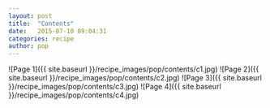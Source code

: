 ```yaml
---
layout: post
title:  "Contents"
date:   2015-07-10 09:04:31
categories: recipe
author: pop
---
```


![Page 1]({{ site.baseurl }}/recipe_images/pop/contents/c1.jpg)
![Page 2]({{ site.baseurl }}/recipe_images/pop/contents/c2.jpg)
![Page 3]({{ site.baseurl }}/recipe_images/pop/contents/c3.jpg)
![Page 4]({{ site.baseurl }}/recipe_images/pop/contents/c4.jpg)
